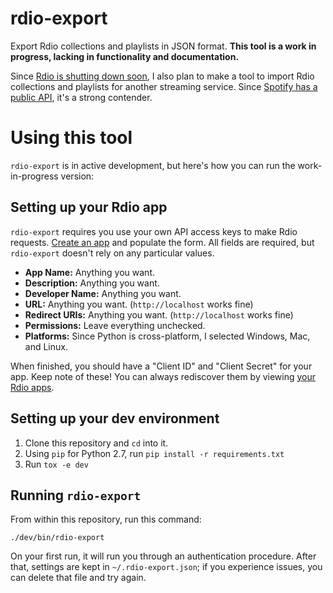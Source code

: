 rdio-export
==============
Export Rdio collections and playlists in JSON format. **This tool is a work in progress, lacking in functionality and documentation.**

Since [Rdio is shutting down soon](http://press.pandora.com/phoenix.zhtml?c=251764&p=irol-newsArticle&ID=2112860), I also plan to make a tool to import Rdio collections and playlists for another streaming service. Since [Spotify has a public API](https://developer.spotify.com/), it's a strong contender.

# Using this tool
`rdio-export` is in active development, but here's how you can run the work-in-progress version:

## Setting up your Rdio app
`rdio-export` requires you use your own API access keys to make Rdio requests. [Create an app](https://www.rdio.com/developers/create/) and populate the form. All fields are required, but `rdio-export` doesn't rely on any particular values.

* **App Name:** Anything you want.
* **Description:** Anything you want.
* **Developer Name:** Anything you want.
* **URL:** Anything you want. (`http://localhost` works fine)
* **Redirect URIs:** Anything you want. (`http://localhost` works fine)
* **Permissions:** Leave everything unchecked.
* **Platforms:** Since Python is cross-platform, I selected Windows, Mac, and Linux.

When finished, you should have a "Client ID" and "Client Secret" for your app. Keep note of these! You can always rediscover them by viewing [your Rdio apps](https://www.rdio.com/developers/your-apps/).

## Setting up your dev environment
1. Clone this repository and `cd` into it.
1. Using `pip` for Python 2.7, run `pip install -r requirements.txt`
1. Run `tox -e dev`

## Running `rdio-export`
From within this repository, run this command:

```
./dev/bin/rdio-export
```

On your first run, it will run you through an authentication procedure. After that, settings are kept in `~/.rdio-export.json`; if you experience issues, you can delete that file and try again.
